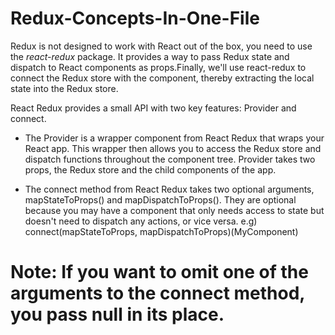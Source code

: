 # Redux-Concepts-In-One-File

Redux is not designed to work with React out of the box, you need to use the *react-redux* package. 
It provides a way to pass Redux state and dispatch to React components as props.Finally, we'll use react-redux to connect the Redux store with the component, thereby extracting the local state into the Redux store.

React Redux provides a small API with two key features: Provider and connect. 
* The Provider is a wrapper component from React Redux that wraps your React app. This wrapper then allows you to access the Redux store and dispatch functions throughout the component tree. Provider takes two props, the Redux store and the child components of the app.

* The connect method from React Redux takes two optional arguments, mapStateToProps() and mapDispatchToProps(). They are optional because you may have a component that only needs access to state but doesn't need to dispatch any actions, or vice versa.
e.g) connect(mapStateToProps, mapDispatchToProps)(MyComponent)

# Note: If you want to omit one of the arguments to the connect method, you pass null in its place.